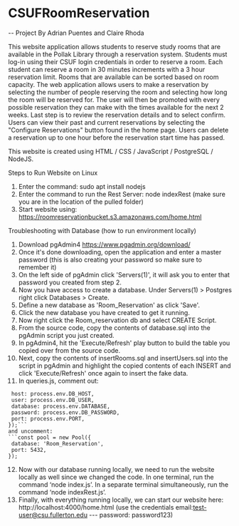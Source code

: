 # CSUFRoomReservation
-- Project By Adrian Puentes and Claire Rhoda

This website application allows students to reserve study rooms that are 
available in the Pollak Library through a reservation system. Students 
must log-in using their CSUF login credentials in order to reserve a 
room. Each student can reserve a room in 30 minutes increments with a 
3 hour reservation limit. Rooms that are available can be sorted 
based on room capacity. The web application allows users to make a 
reservation by selecting the number of people reserving the room and selecting
how long the room will be reserved for. The user will then be promoted with 
every possible reservation they can make with the times available for the
next 2 weeks. Last step is to review the reservation details and to select
confirm. Users can view their past and current reservations by selecting the
"Configure Reservations" button found in the home page. Users can delete a
reservation up to one hour before the reservation start time has passed.

This website is created using HTML / CSS / JavaScript / PostgreSQL / NodeJS.

Steps to Run Website on Linux
1. Enter the command: sudo apt install nodejs 
2. Enter the command to run the Rest Server: node indexRest
    (make sure you are in the location of the pulled folder)
3. Start website using: https://roomreservationbucket.s3.amazonaws.com/home.html

Troubleshooting with Database (how to run environment locally)
1. Download pgAdmin4 https://www.pgadmin.org/download/ 
2. Once it's done downloading, open the application and enter a master password (this is also creating your password so make sure to remember it) 
3. On the left side of pgAdmin click 'Servers(1)', it will ask you to enter that password you created from step 2. 
4. Now you have access to create a database. Under Servers(1) > Postgres right click Databases > Create. 
5. Define a new database as 'Room_Reservation' as click 'Save'. 
6. Click the new database you have created to get it running. 
7. Now right click the Room_reservation db and select CREATE Script. 
8. From the source code, copy the contents of database.sql into the pgAdmin script you just created. 
9. In pgAdmin4, hit the 'Execute/Refresh' play button to build the table you copied over from the source code. 
10. Next, copy the contents of insertRooms.sql and insertUsers.sql into the script in pgAdmin and highlight the copied contents of each INSERT and click 'Execute/Refresh' once again to insert the fake data. 
11. In queries.js, comment out:
 ```const pool = new Pool({
  host: process.env.DB_HOST,
  user: process.env.DB_USER,
  database: process.env.DATABASE,
  password: process.env.DB_PASSWORD,
  port: process.env.PORT,
});```
and uncomment:
```const pool = new Pool({
  database: 'Room_Reservation',
  port: 5432,
});
```
12. Now with our database running locally, we need to run the website locally as well since we changed the code. In one terminal, run the command ‘node index.js’. In a separate terminal simultaneously, run the command ‘node indexRest.js’.
13. Finally, with everything running locally, we can start our website here: http://localhost:4000/home.html (use the  credentials email:test-user@csu.fullerton.edu --- password: password123)

